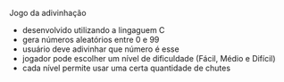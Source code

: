 Jogo da adivinhação
- desenvolvido utilizando a lingaguem C
- gera números aleatórios entre 0 e 99
- usuário deve adivinhar que número é esse
- jogador pode escolher um nível de dificuldade (Fácil, Médio e Difícil)
- cada nível permite usar uma certa quantidade de chutes